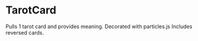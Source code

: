# TarotCard

Pulls 1 tarot card and provides meaning.
Decorated with particles.js
Includes reversed cards.
